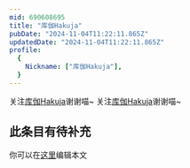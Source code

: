 ```yaml
---
mid: 690608695
title: "库伽Hakuja"
pubDate: "2024-11-04T11:22:11.865Z"
updatedDate: "2024-11-04T11:22:11.865Z"
profile:
  {
    Nickname: ["库伽Hakuja"],
  }
---
```


关注[库伽Hakuja](https://space.bilibili.com/690608695)谢谢喵~ 关注[库伽Hakuja](https://space.bilibili.com/690608695)谢谢喵~

## 此条目有待补充
你可以在[这里](https://github.com/Yuhanawa/VTuber.ICU-Content/edit/master/v/库伽Hakuja/index.md)编辑本文

